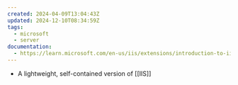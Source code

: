 ```yaml
---
created: 2024-04-09T13:04:43Z
updated: 2024-12-10T08:34:59Z
tags:
  - microsoft
  - server
documentation:
  - https://learn.microsoft.com/en-us/iis/extensions/introduction-to-iis-express/iis-express-overview
---
```

- A lightweight, self-contained version of [[IIS]]
